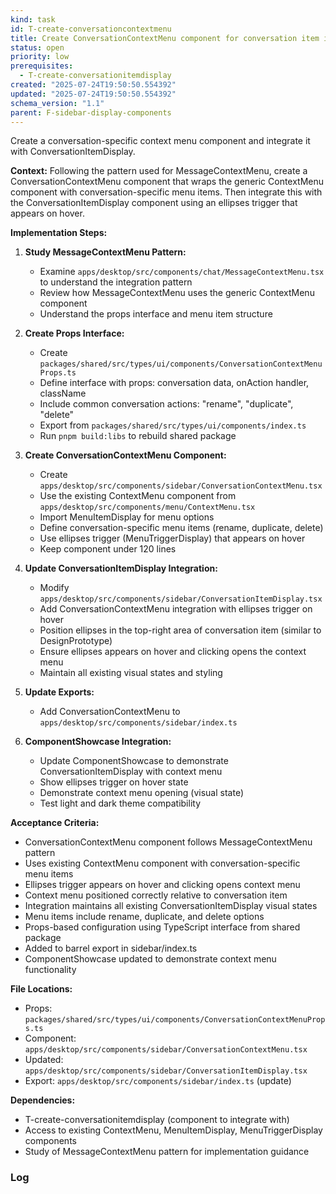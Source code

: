 ```yaml
---
kind: task
id: T-create-conversationcontextmenu
title: Create ConversationContextMenu component for conversation item integration
status: open
priority: low
prerequisites:
  - T-create-conversationitemdisplay
created: "2025-07-24T19:50:50.554392"
updated: "2025-07-24T19:50:50.554392"
schema_version: "1.1"
parent: F-sidebar-display-components
---
```


Create a conversation-specific context menu component and integrate it with ConversationItemDisplay.

**Context:**
Following the pattern used for MessageContextMenu, create a ConversationContextMenu component that wraps the generic ContextMenu component with conversation-specific menu items. Then integrate this with the ConversationItemDisplay component using an ellipses trigger that appears on hover.

**Implementation Steps:**

1. **Study MessageContextMenu Pattern:**
   - Examine `apps/desktop/src/components/chat/MessageContextMenu.tsx` to understand the integration pattern
   - Review how MessageContextMenu uses the generic ContextMenu component
   - Understand the props interface and menu item structure

2. **Create Props Interface:**
   - Create `packages/shared/src/types/ui/components/ConversationContextMenuProps.ts`
   - Define interface with props: conversation data, onAction handler, className
   - Include common conversation actions: "rename", "duplicate", "delete"
   - Export from `packages/shared/src/types/ui/components/index.ts`
   - Run `pnpm build:libs` to rebuild shared package

3. **Create ConversationContextMenu Component:**
   - Create `apps/desktop/src/components/sidebar/ConversationContextMenu.tsx`
   - Use the existing ContextMenu component from `apps/desktop/src/components/menu/ContextMenu.tsx`
   - Import MenuItemDisplay for menu options
   - Define conversation-specific menu items (rename, duplicate, delete)
   - Use ellipses trigger (MenuTriggerDisplay) that appears on hover
   - Keep component under 120 lines

4. **Update ConversationItemDisplay Integration:**
   - Modify `apps/desktop/src/components/sidebar/ConversationItemDisplay.tsx`
   - Add ConversationContextMenu integration with ellipses trigger on hover
   - Position ellipses in the top-right area of conversation item (similar to DesignPrototype)
   - Ensure ellipses appears on hover and clicking opens the context menu
   - Maintain all existing visual states and styling

5. **Update Exports:**
   - Add ConversationContextMenu to `apps/desktop/src/components/sidebar/index.ts`

6. **ComponentShowcase Integration:**
   - Update ComponentShowcase to demonstrate ConversationItemDisplay with context menu
   - Show ellipses trigger on hover state
   - Demonstrate context menu opening (visual state)
   - Test light and dark theme compatibility

**Acceptance Criteria:**

- ConversationContextMenu component follows MessageContextMenu pattern
- Uses existing ContextMenu component with conversation-specific menu items
- Ellipses trigger appears on hover and clicking opens context menu
- Context menu positioned correctly relative to conversation item
- Integration maintains all existing ConversationItemDisplay visual states
- Menu items include rename, duplicate, and delete options
- Props-based configuration using TypeScript interface from shared package
- Added to barrel export in sidebar/index.ts
- ComponentShowcase updated to demonstrate context menu functionality

**File Locations:**

- Props: `packages/shared/src/types/ui/components/ConversationContextMenuProps.ts`
- Component: `apps/desktop/src/components/sidebar/ConversationContextMenu.tsx`
- Updated: `apps/desktop/src/components/sidebar/ConversationItemDisplay.tsx`
- Export: `apps/desktop/src/components/sidebar/index.ts` (update)

**Dependencies:**

- T-create-conversationitemdisplay (component to integrate with)
- Access to existing ContextMenu, MenuItemDisplay, MenuTriggerDisplay components
- Study of MessageContextMenu pattern for implementation guidance

### Log
